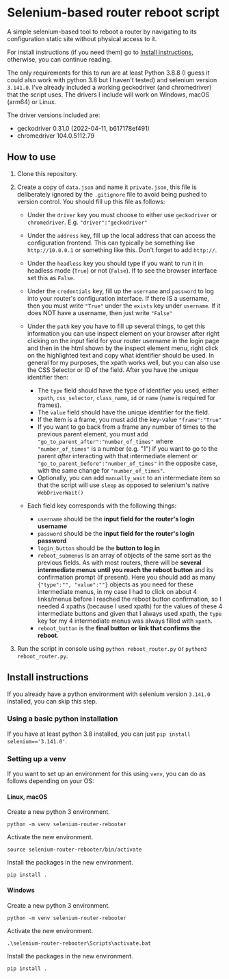 # Selenium-based router reboot script

A simple selenium-based tool to reboot a router by navigating to its configuration static site without physical access to it.

For install instructions (if you need them) go to [Install instructions](#install-instructions), otherwise, you can continue reading.

The only requirements for this to run are at least Python 3.8.8 (I guess it could also work with python 3.8 but I haven't tested) and selenium version `3.141.0`. I've already included a working geckodriver (and chromedriver) that the script uses. The drivers I include will work on Windows, macOS (arm64) or Linux. 

The driver versions included are:
- geckodriver 0.31.0 (2022-04-11, b617178ef491)
- chromedriver 104.0.5112.79

## How to use

1. Clone this repository.

2. Create a copy of `data.json` and name it `private.json`, this file is deliberately ignored by the `.gitignore` file to avoid being pushed to version control. You should fill up this file as follows:
   
    + Under the `driver` key you must choose to either use `geckodriver` or `chromedriver`. E.g. `"driver":"geckodriver"`

    + Under the `address` key, fill up the local address that can access the configuration frontend. This can typically be something like `http://10.0.0.1` or something like this. Don't forget to add `http://`.

    + Under the `headless` key you should type if you want to run it in headless mode (`True`) or not (`False`). If to see the browser interface set this as `False`.

    + Under the `credentials` key, fill up the `username` and `password` to log into your router's configuration interface. If there IS a username, then you must write `"True"` under the `exists` key under `username`. If it does NOT have a username, then just write `"False"`

    + Under the `path` key you have to fill up several things, to get this information you can use inspect element on your browser after right clicking on the input field for your router username in the login page and then in the html shown by the inspect element menu, right click on the highlighted text and copy what identifier should be used. In general for my purposes, the xpath works well, but you can also use the CSS Selector or ID of the field. After you have the unique identifier then:
  
      + The `type` field should have the type of identifier you used, either `xpath`, `css_selector`, `class_name`, `id` or `name` (`name` is required for frames).
      + The `value` field should have the unique identifier for the field.
      + If the item is a frame, you must add the key-value `"frame":"True"`
      + If you want to go back from a frame any number of times to the previous parent element, you must add `"go_to_parent_after":"number_of_times"` where `"number_of_times"` is a number (e.g. "1") if you want to go to the parent *after* interacting with that intermediate element or `"go_to_parent_before":"number_of_times"` in the opposite case, with the same change for `"number_of_times"`.
      + Optionally, you can add `manually_wait` to an intermediate item so that the script will use `sleep` as opposed to selenium's native `WebDriverWait()`

    + Each field key corresponds with the following things:
      + `username` should be the **input field for the router's login username**
      + `password` should be the **input field for the router's login password**
      + `login_button` should be the **button to log in**
      + `reboot_submenus` is an array of objects of the same sort as the previous fields. As with most routers, there will be **several intermediate menus until you reach the reboot button** and its confirmation prompt (if present). Here you should add as many `{"type":"", "value":""}` objects as you need for these intermediate menus, in my case I had to click on about 4 links/menus before I reached the reboot button confirmation, so I needed 4 xpaths (because I used xpath) for the values of these 4 intermediate buttons and given that I always used xpath, the `type` key for my 4 intermediate menus was always filled with `xpath`.
      + `reboot_button` is the **final button or link that confirms the reboot**. 

3. Run the script in console using `python reboot_router.py` or `python3 reboot_router.py`.

## Install instructions

If you already have a python environment with selenium version `3.141.0` installed, you can skip this step.

### Using a basic python installation

If you have at least python 3.8 installed, you can just `pip install selenium=='3.141.0'`.

### Setting up a venv

If you want to set up an environment for this using `venv`, you can do as follows depending on your OS:

#### Linux, macOS

Create a new python 3 environment.

```
python -m venv selenium-router-rebooter
```

Activate the new environment.

```
source selenium-router-rebooter/bin/activate
```

Install the packages in the new environment.

```
pip install .
```

#### Windows

Create a new python 3 environment.

```
python -m venv selenium-router-rebooter
```

Activate the new environment.

```
.\selenium-router-rebooter\Scripts\activate.bat 
```

Install the packages in the new environment.

```
pip install .
```
